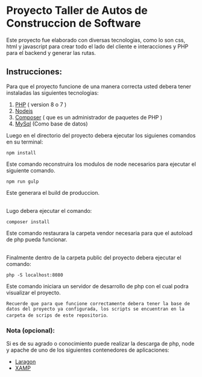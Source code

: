 # Proyecto Taller de Autos de Construccion de Software

Este proyecto fue elaborado con diversas tecnologias, como lo son css, html y javascript para crear todo el lado del cliente e interacciones y PHP para el backend y generar las rutas.
## Instrucciones:

Para que el proyecto funcione de una manera correcta usted debera tener instaladas las siguientes tecnologias:

1. [PHP](https://www.php.net/downloads) ( version 8 o 7 )
2. [Nodejs](https://nodejs.org/en/download/)
3. [Composer](https://getcomposer.org/) ( que es un administrador de paquetes de PHP )
4. [MySql](https://www.mysql.com/downloads/) (Como base de datos)

Luego en el directorio del proyecto debera ejecutar los siguienes comandos en su terminal:

    npm install

Este comando reconstruira los modulos de node necesarios para ejecutar el siguiente comando.


    npm run gulp

Este generara el build de produccion.
<br/>
<br/>

Lugo debera ejecutar el comando:
```
composer install
```
Este comando restaurara la carpeta vendor necesaria para que el autoload de php pueda funcionar.
<br/>
<br/>

Finalmente dentro de la carpeta public del proyecto debera ejecutar el comando:

    php -S localhost:8080

Este comando iniciara un servidor de desarrollo de php con el cual podra visualizar el proyecto.

`Recuerde que para que funcione correctamente debera tener la base de datos del proyecto ya configurada, los scripts se encuentran en la carpeta de scrips de este repositorio`.

### Nota (opcional):
Si es de su agrado o conocimiento puede realizar la descarga de php, node y apache de uno de los siguientes contenedores de aplicaciones:

* [Laragon](https://laragon.org/download/)
* [XAMP](https://www.apachefriends.org/es/index.html)

